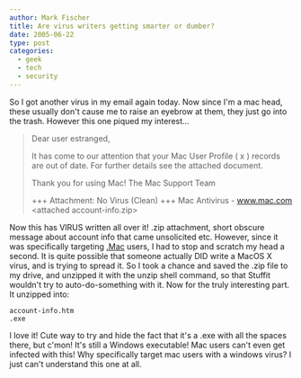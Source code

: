 ```yaml
---
author: Mark Fischer
title: Are virus writers getting smarter or dumber?
date: 2005-06-22
type: post
categories:
  - geek
  - tech
  - security
---
```



So I got another virus in my email again today.  Now since I'm a mac head, these usually don't cause me to raise an eyebrow at them, they just go into the trash.  However this one piqued my interest...

> Dear user estranged,
>
> It has come to our attention that your Mac User Profile ( x ) records are out of date. For further details see the attached document.
>
> Thank you for using Mac! 
> The Mac Support Team 
>
> +++ Attachment: No Virus (Clean)
> +++ Mac Antivirus - www.mac.com
> &lt;attached account-info.zip&gt;

Now this has VIRUS written all over it!  .zip attachment, short obscure message about
account info that came unsolicited etc.  However, since it was specifically targeting <a
title="Mac Dot Com" target="_blank" href="http://www.mac.com">.Mac</a> users, I had to
stop and scratch my head a second.  It is quite possible that someone actually DID write a
MacOS X virus, and is trying to spread it.  So I took a chance and saved the .zip file to
my drive, and unzipped it with the unzip shell command, so that Stuffit wouldn't try to
auto-do-something with it.  Now for the truly interesting part.  It unzipped into:

    account-info.htm                                                                              .exe 

I love it!  Cute way to try and hide the fact that it's a .exe with all the spaces there,
but c'mon!  It's still a Windows executable!  Mac users can't even get infected with this!
Why specifically target mac users with a windows virus?  I just can't understand this one
at all.

